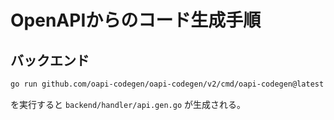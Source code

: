 # OpenAPIからのコード生成手順

## バックエンド

```bash
go run github.com/oapi-codegen/oapi-codegen/v2/cmd/oapi-codegen@latest -config oapi-codegen.yaml openapi.yaml
```

を実行すると `backend/handler/api.gen.go` が生成される。
